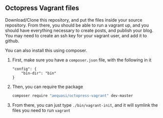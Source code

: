 Octopress Vagrant files
---

Download/Clone this repository, and put the files inside your source repository. From there, you should be able to run a vagrant up, and you should have everything necessary to create posts, and publish your blog. You may need to create an ssh key for your vagrant user, and add it to github.

You can also install this using composer.

1. First, make sure you have a `composer.json` file, with the following in it

	```
	"config": {
		"bin-dir": "bin"
	}
	```

2. Then, you can require the package

	```sh
	composer require "aequasi/octopress-vagrant" dev-master
	```

3. From there, you can just type `./bin/vagrant-init`, and it will symlink the files you need to run `vagrant`
